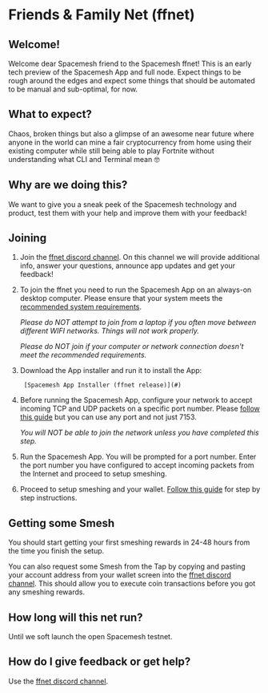 # Friends & Family Net (ffnet)

## Welcome!
Welcome dear Spacemesh friend to the Spacemesh ffnet! This is an early tech preview of the Spacemesh App and full node. Expect things to be rough around the edges and expect some things that should be automated to be manual and sub-optimal, for now.

## What to expect?

Chaos, broken things but also a glimpse of an awesome near future where anyone in the world can mine a fair cryptocurrency from home using their existing computer while still being able to play Fortnite without understanding what CLI and Terminal mean 🤓

## Why are we doing this?

We want to give you a sneak peek of the Spacemesh technology and product, test them with your help and improve them with your feedback!

## Joining

1. Join the [ffnet discord channel](https://discord.gg/KyyQKst). On this channel we will provide additional info, answer your questions, announce app updates and get your feedback!

2. To join the ffnet you need to run the Spacemesh App on an always-on desktop computer. Please ensure that your system meets the [recommended system requirements](requirements).

    *Please do NOT attempt to join from a laptop if you often move between different WIFI networks. Things will not work properly.*

    *Please do NOT join if your computer or network connection doesn't meet the recommended requirements.*

3. Download the App installer and run it to install the App:

        [Spacemesh App Installer (ffnet release)](#)


4. Before running the Spacemesh App, configure your network to accept incoming TCP and UDP packets on a specific port number. Please [follow this guide](netconfig.md) but you can use any port and not just 7153.

    *You will NOT be able to join the network unless you have completed this step.*

5. Run the Spacemesh App. You will be prompted for a port number. Enter the port number you have configured to accept incoming packets from the Internet and proceed to setup smeshing.

6. Proceed to setup smeshing and your wallet. [Follow this guide](/guide/setup) for step by step instructions.

## Getting some Smesh
You should start getting your first smeshing rewards in 24-48 hours from the time you finish the setup.

You can also request some Smesh from the Tap by copying and pasting your account address from your wallet screen into the [ffnet discord channel](https://discord.gg/KyyQKst). This should allow you to execute coin transactions before you got any smeshing rewards.

## How long will this net run?
Until we soft launch the open Spacemesh testnet.

## How do I give feedback or get help?
Use the [ffnet discord channel](https://discord.gg/KyyQKst).
